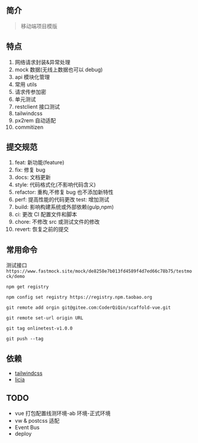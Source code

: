 ## 简介

> 移动端项目模版

## 特点

1. 网络请求封装&异常处理
2. mock 数据(无线上数据也可以 debug)
3. api 模块化管理
4. 常用 utils
5. 请求传参加密
6. 单元测试
7. restclient 接口测试
8. tailwindcss
9. px2rem 自动适配
10. commitizen

## 提交规范

1. feat: 新功能(feature)
2. fix: 修复 bug
3. docs: 文档更新
4. style: 代码格式化(不影响代码含义)
5. refactor: 重构,不修复 bug 也不添加新特性
6. perf: 提高性能的代码更改 test: 增加测试
7. build: 影响构建系统或外部依赖(gulp,npm)
8. ci: 更改 CI 配置文件和脚本
9. chore: 不修改 src 或测试文件的修改
10. revert: 恢复之前的提交

## 常用命令

测试接口`https://www.fastmock.site/mock/de8258e7b013fd4589f4d7ed66c78b75/testmock/demo`

`npm get registry`

`npm config set registry https://registry.npm.taobao.org`

`git remote add orgin git@gitee.com:CoderQiQin/scaffold-vue.git`

`git remote set-url origin URL`

`git tag onlinetest-v1.0.0`

`git push --tag`

## 依赖

- [tailwindcss](https://www.tailwindcss.cn/)
- [licia](https://licia.liriliri.io/docs.html)

## TODO

- vue 打包配置线测环境-ab 环境-正式环境
- vw & postcss 适配
- Event Bus
- deploy
